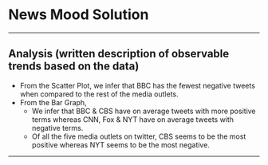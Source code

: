 # News Mood Solution
----
## Analysis (written description of observable trends based on the data)
* From the Scatter Plot, we infer that BBC has the fewest negative tweets when compared to the rest of the media outlets.
* From the Bar Graph, 
  - We infer that BBC & CBS have on average tweets with more positive terms whereas CNN, Fox & NYT have on average tweets with negative terms.
  - Of all the five media outlets on twitter, CBS seems to be the most positive whereas NYT seems to be the most negative.
----
